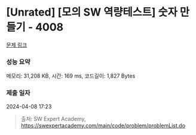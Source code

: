 # [Unrated] [모의 SW 역량테스트] 숫자 만들기 - 4008 

[문제 링크](https://swexpertacademy.com/main/code/problem/problemDetail.do?contestProbId=AWIeRZV6kBUDFAVH) 

### 성능 요약

메모리: 31,208 KB, 시간: 169 ms, 코드길이: 1,827 Bytes

### 제출 일자

2024-04-08 17:23



> 출처: SW Expert Academy, https://swexpertacademy.com/main/code/problem/problemList.do
